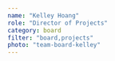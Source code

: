 ```yaml
---
name: "Kelley Hoang"
role: "Director of Projects"
category: board
filter: "board,projects"
photo: "team-board-kelley"
---
```

